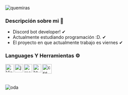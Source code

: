![quemiras](https://c.tenor.com/EPezFYu-f1IAAAAi/welcome-vocaloid.gifg) <br/>

### Descripción sobre mi 🌙

- Discord bot developer! ✔
- Actualmente estudiando programación :D. ✔
- El proyecto en que actualmente trabajo es viernes ✔ <br />

### Languages Y Herramientas ⚙

<img align="left" alt="Visual Studio Code" width="26px" src="https://i.imgur.com/LwSdAlE.png" />
<img align="left" alt="js" width="26px" src="https://i.imgur.com/3u1wzwE.png" />
<img align="left" alt="mongodb" width="26px" src="https://imgur.com/xN5cFRr.png" /> 
<img align="left" alt="html" width="26px" src="https://upload.wikimedia.org/wikipedia/commons/thumb/3/38/HTML5_Badge.svg/600px-HTML5_Badge.svg.png" /> 
<img align="left" alt="css" width="30px" src="https://cdn.discordapp.com/attachments/861741124251418675/877669265627566160/kisspng-web-development-cascading-style-sheets-css3-html-5ae480845f38f3.0110241015249245483901.png" /> <br /> 

<br/>
<br/>

![oda](https://github-readme-stats.vercel.app/api?username=SrMael-CO&show_icons=true&theme=radical)

<p align="center">
<a href="https://discord.gg/dJbE24VWAc">
    <i
